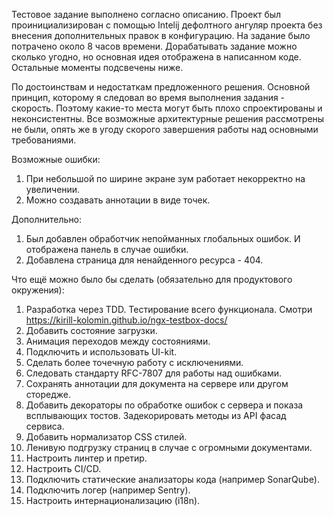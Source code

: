 Тестовое задание выполнено согласно описанию.
Проект был проинициализирован с помощью Intelij дефолтного ангуляр проекта без внесения дополнительных правок в конфигурацию.
На задание было потрачено около 8 часов времени.
Дорабатывать задание можно сколько угодно, но основная идея отображена в написанном коде.
Остальные моменты подсвечены ниже.

По достоинствам и недостаткам предложенного решения.
Основной принцип, которому я следовал во время выполнения задания - скорость.
Поэтому какие-то места могут быть плохо спроектированы и неконсистентны.
Все возможные архитектурные решения рассмотрены не были, опять же в угоду скорого завершения работы над основными требованиями.

Возможные ошибки:
1. При небольшой по ширине экране зум работает некорректно на увеличении.
2. Можно создавать аннотации в виде точек.

Дополнительно:
1. Был добавлен обработчик непойманных глобальных ошибок. И отображена панель в случае ошибки.
2. Добавлена страница для ненайденного ресурса - 404.

Что ещё можно было бы сделать (обязательно для продуктового окружения):
1. Разработка через TDD. Тестирование всего функционала. Смотри https://kirill-kolomin.github.io/ngx-testbox-docs/
2. Добавить состояние загрузки.
3. Анимация переходов между состояниями.
4. Подключить и использовать UI-kit.
5. Сделать более точечную работу с исключениями.
6. Следовать стандарту RFC-7807 для работы над ошибками.
7. Сохранять аннотации для документа на сервере или другом сторедже.
8. Добавить декораторы по обработке ошибок с сервера и показа всплывающих тостов. Задекорировать методы из API фасад сервиса.
9. Добавить нормализатор CSS стилей.
10. Ленивую подгрузку страниц в случае с огромными документами.
11. Настроить линтер и претир.
12. Настроить CI/CD. 
13. Подключить статические анализаторы кода (например SonarQube).
14. Подключить логер (например Sentry).
15. Настроить интернационализацию (i18n).
